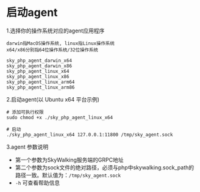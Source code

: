 # 启动agent

1.选择你的操作系统对应的agent应用程序

    darwin指MacOS操作系统, linux指Linux操作系统
    x64/x86分别指64位操作系统/32位操作系统

```
sky_php_agent_darwin_x64
sky_php_agent_darwin_x86
sky_php_agent_linux_x64
sky_php_agent_linux_x86
sky_php_agent_linux_arm64
sky_php_agent_linux_arm86
```


2.启动agent(以 Ubuntu x64 平台示例)

```shell
# 添加可执行权限
sudo chmod +x ./sky_php_agent_linux_x64

# 启动
./sky_php_agent_linux_x64 127.0.0.1:11800 /tmp/sky_agent.sock
```


3.agent 参数说明

 * 第一个参数为SkyWalking服务端的GRPC地址
 * 第二个参数为sock文件的绝对路径，必须与php中skywalking.sock_path的路径一致。默认值为：`/tmp/sky_agent.sock`
 * `-h` 可查看帮助信息


